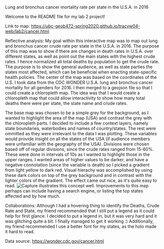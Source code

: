 Lung and bronchus cancer mortality rate per state in the U.S.A. in 2016

Welcome to the README file for my lab 2 project!

Link to map: https://ubc-geob472-spring2020.github.io/tracyw04-web/lab2/cancer.html

Reflective analysis: My goal within this interactive map was to map out lung and bronchus cancer crude rate per state in the U.S.A. in 2016.
The purpose of this map was to show if there are changes in death rates in U.S.A. over different states, as well as point out the main states with the highest crude rates. I hence normalized all total deaths 
by population to get the crude rate. The purpose is to show the general audience, as well as state parties the states most affected, which can be beneficial when enacting state-specific 
health policies. The center of the map was based on the coordinates of the U.S. I took data from the CDC WONDER U.S.A. lung and bronchus cancer mortality for all genders for 2016. I then merged 
to a geojson file so that I could create a chloropleth map. The idea was that I would create a chloropleth map that could allow interactivity to show how many total deaths there were per state, the state name and crude rates. 

The base map was chosen to be a simple grey for the background, as I wanted to highlight the area of the map (USA) and contrast the grey with the 
chloropleth parts. I decided to include a few context layers, namely state boundaries, waterbodies and names of country/states. The rest
were ommitted as they were irrelevant to the data I was plotting. These variables would provide insight on all the states of the USA (if
audience members were unfamiliar with the geography of the USA). Divisions were chosen based off of regular divisions, since the 
crude rates ranged from 15-60%. These were done in intervals of 10s as I wanted to highlight those in the upper ranges.
I wanted areas of higher values to be darker, and have a negative connotation (since the variable is death) so I 
picked a gradient from light yellow to dark red. Visual hierachy was accomplished by using these dark colors on top of the grey background and
in contrast with the lighter colors of the gradient. The effect came out nice, as it's quite easy to read. 
![Capture](https://user-images.githubusercontent.com/39570002/76267083-d7619f80-6226-11ea-9e62-832cf3fb880b.PNG) illustrates this concept well. 
Improvements to this map perhaps can include having a search engine, or listing the top states affected and by how much. 

Collaborations: Although I had a hovering thing to identify the Deaths, Crude Rate and State, my friend recommended that I still put a legend
as it could help for first glance. I decided to put a legend in, but it was very hard and it was glitching quite a bit. I finally managed to get it working :)
Additionally, my friend recommended I use a better font for my states, as the holo made it hard to read. 

 Data source: https://wonder.cdc.gov/cancer.html